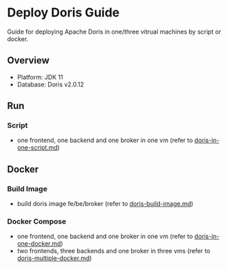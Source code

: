 # Deploy Doris Guide

Guide for deploying Apache Doris in one/three vitrual machines by script or docker.  

## Overview

- Platform: JDK 11
- Database: Doris v2.0.12


## Run

### Script
- one frontend, one backend and one broker in one vm (refer to [doris-in-one-script.md](./doris-in-one/doris-in-one-script.md))



## Docker

### Build Image
- build doris image fe/be/broker (refer to [doris-build-image.md](./build/doris-build-image.md))

### Docker Compose
- one frontend, one backend and one broker in one vm (refer to [doris-in-one-docker.md](./doris-in-one/doris-in-one-docker.md))
- two frontends, three backends and one broker in three vms (refer to [doris-multiple-docker.md](./doris-multiple/doris-multiple-docker.md))  
